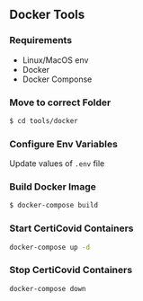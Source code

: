 ## Docker Tools

### Requirements

- Linux/MacOS env
- Docker
- Docker Componse

### Move to correct Folder

```sh
$ cd tools/docker
```

### Configure Env Variables

Update values of `.env` file

### Build Docker Image

```sh
$ docker-compose build
```

### Start CertiCovid Containers

```sh
docker-compose up -d 
```

### Stop CertiCovid Containers

```sh
docker-compose down 
```
